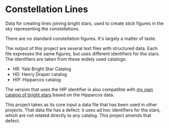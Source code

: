 # Constellation Lines

Data for creating lines joining bright stars, used to create stick figures in the sky representing the constellations.

There are no standard constellation figures. It's largely a matter of taste.

The output of this project are several text files with structured data.
Each file expresses the same figures, but uses different identifiers for the stars.
The identifiers are taken from these widely used catalogs:
 * HR: Yale Bright Star Catalog
 * HD: Henry Draper catalog 
 * HIP: Hipparcos catalog

The version that uses the HIP identifier is also compatible with <a href='https://github.com/johanley/star-catalog'>my own catalog of bright stars</a> based on the Hipparcos data.

This project takes as its core input a data file that has been used in other projects.
That data file has a defect: it uses ad hoc identifiers for the stars, which are not related directly to any catalog.
This project amends that defect.